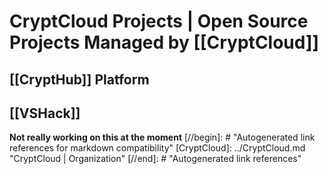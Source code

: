 # CryptCloud Projects | Open Source Projects Managed by [[CryptCloud]]

## [[CryptHub]] Platform

## [[VSHack]]
**Not really working on this at the moment** 
[//begin]: # "Autogenerated link references for markdown compatibility"
[CryptCloud]: ../CryptCloud.md "CryptCloud | Organization"
[//end]: # "Autogenerated link references"
